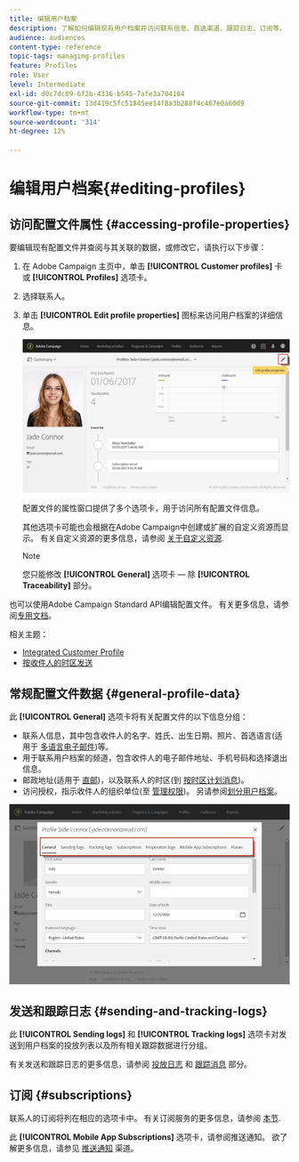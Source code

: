 ```yaml
---
title: 编辑用户档案
description: 了解如何编辑现有用户档案并访问联系信息、首选渠道、跟踪日志、订阅等。
audience: audiences
content-type: reference
topic-tags: managing-profiles
feature: Profiles
role: User
level: Intermediate
exl-id: d0c7dc09-6f2b-4336-b545-7afe3a704164
source-git-commit: 13d419c5fc51845ee14f8a3b288f4c467e0a60d9
workflow-type: tm+mt
source-wordcount: '314'
ht-degree: 12%

---
```


# 编辑用户档案{#editing-profiles}

## 访问配置文件属性 {#accessing-profile-properties}

要编辑现有配置文件并查阅与其关联的数据，或修改它，请执行以下步骤：

1. 在 Adobe Campaign 主页中，单击 **[!UICONTROL Customer profiles]** 卡或 **[!UICONTROL Profiles]** 选项卡。
1. 选择联系人。
1. 单击 **[!UICONTROL Edit profile properties]** 图标来访问用户档案的详细信息。

   ![](assets/profile_creation2.png)

   配置文件的属性窗口提供了多个选项卡，用于访问所有配置文件信息。

   其他选项卡可能也会根据在Adobe Campaign中创建或扩展的自定义资源而显示。 有关自定义资源的更多信息，请参阅 [关于自定义资源](../../developing/using/data-model-concepts.md).

   >[!NOTE]
   >
   >您只能修改 **[!UICONTROL General]** 选项卡 — 除 **[!UICONTROL Traceability]** 部分。

也可以使用Adobe Campaign Standard API编辑配置文件。 有关更多信息，请参阅[专用文档](../../api/using/updating-profiles.md)。

相关主题：

* [Integrated Customer Profile](../../audiences/using/integrated-customer-profile.md)
* [按收件人的时区发送](../../sending/using/sending-messages-at-the-recipient-s-time-zone.md)

## 常规配置文件数据 {#general-profile-data}

此 **[!UICONTROL General]** 选项卡将有关配置文件的以下信息分组：

* 联系人信息，其中包含收件人的名字、姓氏、出生日期、照片、首选语言(适用于 [多语言电子邮件](../../channels/using/creating-a-multilingual-email.md))等。
* 用于联系用户档案的频道，包含收件人的电子邮件地址、手机号码和选择退出信息。
* 邮政地址(适用于 [直邮](../../channels/using/about-direct-mail.md))，以及联系人的时区(到 [按时区计划消息](../../sending/using/sending-messages-at-the-recipient-s-time-zone.md))。
* 访问授权，指示收件人的组织单位(至 [管理权限](../../administration/using/about-access-management.md))。 另请参阅[划分用户档案](../../administration/using/organizational-units.md#partitioning-profiles)。

![](assets/profile_creation4.png)

## 发送和跟踪日志 {#sending-and-tracking-logs}

此 **[!UICONTROL Sending logs]** 和 **[!UICONTROL Tracking logs]** 选项卡对发送到用户档案的投放列表以及所有相关跟踪数据进行分组。

有关发送和跟踪日志的更多信息，请参阅 [投放日志](../../sending/using/monitoring-a-delivery.md#delivery-logs) 和 [跟踪消息](../../sending/using/tracking-messages.md) 部分。

## 订阅 {#subscriptions}

联系人的订阅将列在相应的选项卡中。 有关订阅服务的更多信息，请参阅 [本节](../../audiences/using/about-subscriptions.md).

此 **[!UICONTROL Mobile App Subscriptions]** 选项卡，请参阅推送通知。 欲了解更多信息，请参见 [推送通知](../../channels/using/about-push-notifications.md) 渠道。
